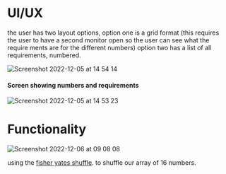 # UI/UX

 the user has two layout options, option one is a grid format (this requires the user to have a second monitor open so the user can see what the require ments are for the different numbers) option two has a list of all requirements, numbered.
 
![Screenshot 2022-12-05 at 14 54 14](https://user-images.githubusercontent.com/78358597/205654261-272b67fd-d533-4da6-8940-67af830f1034.png)

#### Screen showing numbers and requirements

![Screenshot 2022-12-05 at 14 53 23](https://user-images.githubusercontent.com/78358597/205654033-ea356bfe-1843-483a-be68-c052cb657c9c.png)

# Functionality 

![Screenshot 2022-12-06 at 09 08 08](https://user-images.githubusercontent.com/78358597/205855624-0cbf07e8-a7f7-4645-a359-650f9daf6e15.png)

using the [fisher yates shuffle](https://en.wikipedia.org/wiki/Fisher%E2%80%93Yates_shuffle "Shuffle an array randomly"). to shuffle our array of 16 numbers.
